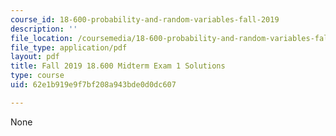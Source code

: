 ```yaml
---
course_id: 18-600-probability-and-random-variables-fall-2019
description: ''
file_location: /coursemedia/18-600-probability-and-random-variables-fall-2019/62e1b919e9f7bf208a943bde0d0dc607_MIT18_600F19_midterm1_soln.pdf
file_type: application/pdf
layout: pdf
title: Fall 2019 18.600 Midterm Exam 1 Solutions
type: course
uid: 62e1b919e9f7bf208a943bde0d0dc607

---
```

None